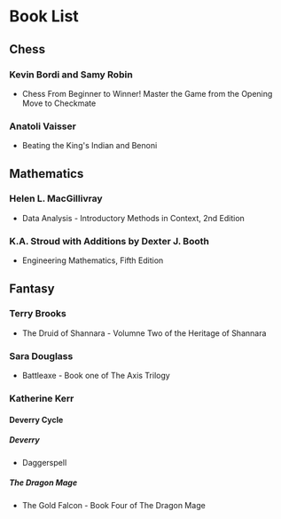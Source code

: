 # Book List

## Chess

### Kevin Bordi and Samy Robin

- Chess From Beginner to Winner! Master the Game from the Opening Move to Checkmate

### Anatoli Vaisser

- Beating the King's Indian and Benoni

## Mathematics

### Helen L. MacGillivray

- Data Analysis - Introductory Methods in Context, 2nd Edition

### K.A. Stroud with Additions by Dexter J. Booth

- Engineering Mathematics, Fifth Edition

## Fantasy

### Terry Brooks

- The Druid of Shannara - Volumne Two of the Heritage of Shannara

### Sara Douglass

- Battleaxe - Book one of The Axis Trilogy

### Katherine Kerr

#### Deverry Cycle

##### Deverry

- Daggerspell

##### The Dragon Mage

- The Gold Falcon - Book Four of The Dragon Mage
